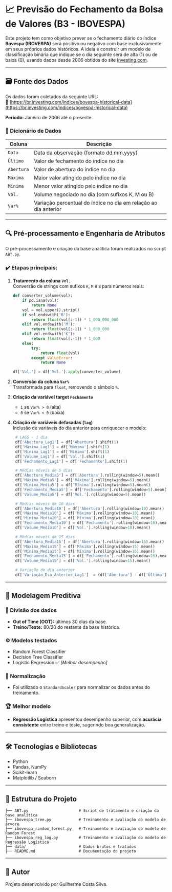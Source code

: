
# 📈 Previsão do Fechamento da Bolsa de Valores (B3 - IBOVESPA)

Este projeto tem como objetivo prever se o fechamento diário do índice **Bovespa (IBOVESPA)** será positivo ou negativo com base exclusivamente em seus próprios dados históricos. A ideia é construir um modelo de classificação binária que indique se o dia seguinte será de alta (1) ou de baixa (0), usando dados desde 2006 obtidos do site [Investing.com](https://br.investing.com/indices/bovespa-historical-data).

---

## 🗃️ Fonte dos Dados

Os dados foram coletados da seguinte URL:  
🔗 [https://br.investing.com/indices/bovespa-historical-data](https://br.investing.com/indices/bovespa-historical-data)

**Período:** Janeiro de 2006 até o presente.

### 📑 Dicionário de Dados

| Coluna       | Descrição                                                                 |
|--------------|---------------------------------------------------------------------------|
| `Data`       | Data da observação (formato dd.mm.yyyy)                                   |
| `Último`     | Valor de fechamento do índice no dia                                      |
| `Abertura`   | Valor de abertura do índice no dia                                        |
| `Máxima`     | Maior valor atingido pelo índice no dia                                   |
| `Mínima`     | Menor valor atingido pelo índice no dia                                   |
| `Vol.`       | Volume negociado no dia (com sufixos K, M ou B)                           |
| `Var%`       | Variação percentual do índice no dia em relação ao dia anterior           |

---

## 🔍 Pré-processamento e Engenharia de Atributos

O pré-processamento e criação da base analítica foram realizados no script `ABT.py`.

### ✔️ Etapas principais:

1. **Tratamento da coluna `Vol.`**  
   Conversão de strings com sufixos `K`, `M` e `B` para números reais:
   ```python
   def converter_volume(vol):
       if pd.isna(vol):
           return None
       vol = vol.upper().strip()
       if vol.endswith('B'):
           return float(vol[:-1]) * 1_000_000_000
       elif vol.endswith('M'):
           return float(vol[:-1]) * 1_000_000
       elif vol.endswith('K'):
           return float(vol[:-1]) * 1_000
       else:
           try:
               return float(vol)
           except ValueError:
               return None

   df['Vol.'] = df['Vol.'].apply(converter_volume)
   ```

2. **Conversão da coluna `Var%`**  
   Transformada para `float`, removendo o símbolo `%`.

3. **Criação da variável target `Fechamento`**  
   - `1` se `Var% > 0` (alta)  
   - `0` se `Var% < 0` (baixa)

4. **Criação de variáveis defasadas (`lag`)**  
   Inclusão de variáveis do dia anterior para enriquecer o modelo:
   ```python
    # LAGS - 1 dia
    df['Abertura_Lag1'] = df['Abertura'].shift(1)
    df['Máxima_Lag1'] = df['Máxima'].shift(1)
    df['Mínima_Lag1'] = df['Mínima'].shift(1)
    df['Volume_Lag1'] = df['Vol.'].shift(1)
    df['Fechamento_Lag1'] = df['Fechamento'].shift(1)

    # Médias móveis de 5 dias
    df['Abertura_Media5'] = df['Abertura'].rolling(window=5).mean()
    df['Máxima_Media5'] = df['Máxima'].rolling(window=5).mean()
    df['Mínima_Media5'] = df['Mínima'].rolling(window=5).mean()
    df['Fechamento_Media5'] = df['Fechamento'].rolling(window=5).mean()
    df['Volume_Media5'] = df['Vol.'].rolling(window=5).mean()

    # Médias móveis de 10 dias
    df['Abertura_Media10'] = df['Abertura'].rolling(window=10).mean()
    df['Máxima_Media10'] = df['Máxima'].rolling(window=10).mean()
    df['Mínima_Media10'] = df['Mínima'].rolling(window=10).mean()
    df['Fechamento_Media10'] = df['Fechamento'].rolling(window=10).mean()
    df['Volume_Media10'] = df['Vol.'].rolling(window=10).mean()

    # Médias móveis de 15 dias
    df['Abertura_Media15'] = df['Abertura'].rolling(window=15).mean()
    df['Máxima_Media15'] = df['Máxima'].rolling(window=15).mean()
    df['Mínima_Media15'] = df['Mínima'].rolling(window=15).mean()
    df['Fechamento_Media15'] = df['Fechamento'].rolling(window=15).mean()
    df['Volume_Media15'] = df['Vol.'].rolling(window=15).mean()

    # Variação do dia anterior
    df['Variação_Dia_Anterior_Lag1']  = (df['Abertura'] - df['Último']).shift(1)
   ```

---

## 🤖 Modelagem Preditiva

### 🔬 Divisão dos dados

- **Out of Time (OOT):** últimos 30 dias da base.
- **Treino/Teste:** 80/20 do restante da base histórica.

### ⚙️ Modelos testados

- Random Forest Classifier
- Decision Tree Classifier
- Logistic Regression ✅ *[Melhor desempenho]*

### 🔎 Normalização

- Foi utilizado o `StandardScaler` para normalizar os dados antes do treinamento.

### 🏆 Melhor modelo

- **Regressão Logística** apresentou desempenho superior, com **acurácia consistente** entre treino e teste, sugerindo boa generalização.

---

## 🛠️ Tecnologias e Bibliotecas

- Python
- Pandas, NumPy
- Scikit-learn
- Matplotlib / Seaborn

---

## 📂 Estrutura do Projeto

```
├── ABT.py                      # Script de tratamento e criação da base analítica
├── ibovespa_tree.py            # Treinamento e avaliação do modelo de árvore
├── ibovespa_random_forest.py   # Treinamento e avaliação do modelo de Random Forest
├── ibovespa_reg_log.py         # Treinamento e avaliação do modelo de Regressão Logística
├── data/                       # Dados brutos e tratados
├── README.md                   # Documentação do projeto
```

---

## 👤 Autor

Projeto desenvolvido por Guilherme Costa Silva.
